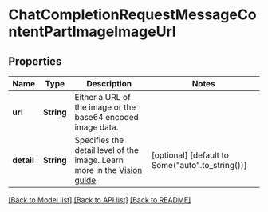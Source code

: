 # ChatCompletionRequestMessageContentPartImageImageUrl

## Properties
Name | Type | Description | Notes
------------ | ------------- | ------------- | -------------
**url** | **String** | Either a URL of the image or the base64 encoded image data. | 
**detail** | **String** | Specifies the detail level of the image. Learn more in the [Vision guide](/docs/guides/vision/low-or-high-fidelity-image-understanding). | [optional] [default to Some("auto".to_string())]

[[Back to Model list]](../README.md#documentation-for-models) [[Back to API list]](../README.md#documentation-for-api-endpoints) [[Back to README]](../README.md)


